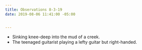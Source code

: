 ```yaml
---
title: Observations 8-3-19
date: 2019-08-06 11:41:00 -05:00


---
```


- Sinking knee-deep into the mud of a creek.
- The teenaged guitarist playing a lefty guitar but right-handed.